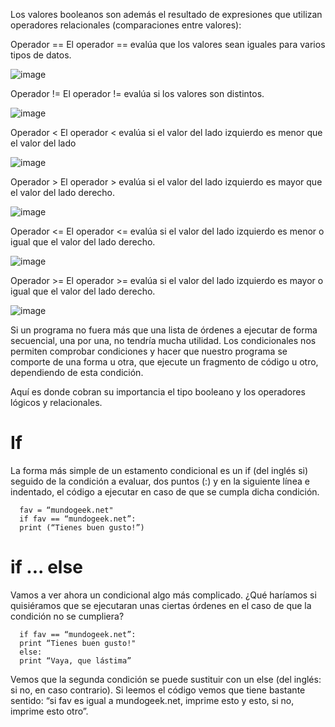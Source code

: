 Los valores booleanos son además el resultado de expresiones que utilizan operadores relacionales (comparaciones entre valores):

Operador ==
El operador == evalúa que los valores sean iguales para varios tipos de datos.

![image](https://user-images.githubusercontent.com/91554777/180248792-2cdff8f1-b21c-4772-a559-a48395f12b4e.png)

Operador !=
El operador != evalúa si los valores son distintos.

![image](https://user-images.githubusercontent.com/91554777/180248840-128c3d77-eb5b-4322-9523-2d70bd40ac22.png)

Operador <
El operador < evalúa si el valor del lado izquierdo es menor que el valor del lado

![image](https://user-images.githubusercontent.com/91554777/180248878-a1f14b5d-18a2-4611-b15b-878b783b32c3.png)

Operador >
El operador > evalúa si el valor del lado izquierdo es mayor que el valor del lado derecho.

![image](https://user-images.githubusercontent.com/91554777/180248961-95fb6351-7f8b-417d-bf08-b0508ff7d4ce.png)

Operador <=
El operador <= evalúa si el valor del lado izquierdo es menor o igual que el valor del lado derecho.

![image](https://user-images.githubusercontent.com/91554777/180249004-0c10b79a-e1fa-46ba-92d8-f8c2ef907d13.png)

Operador >= El operador >= evalúa si el valor del lado izquierdo es mayor o igual que el valor del lado derecho.

![image](https://user-images.githubusercontent.com/91554777/180249044-e56ad6b0-9359-4af9-bfbf-89a79adcee0b.png)

Si un programa no fuera más que una lista de órdenes a ejecutar de forma secuencial, una por una, no tendría mucha utilidad. Los condicionales nos permiten comprobar condiciones y hacer que nuestro programa se comporte de una forma u otra, que ejecute un fragmento de código u otro, dependiendo de esta condición.

Aquí es donde cobran su importancia el tipo booleano y los operadores lógicos y relacionales.

# If
La forma más simple de un estamento condicional es un if (del inglés si) seguido de la condición a evaluar, dos puntos (:) y en la siguiente línea e indentado, el código a ejecutar en caso de que se cumpla dicha condición.

      fav = “mundogeek.net"
      if fav == “mundogeek.net”:
      print (“Tienes buen gusto!”)
      
 # if ... else
      
Vamos a ver ahora un condicional algo más complicado. ¿Qué haríamos si quisiéramos que se ejecutaran unas ciertas órdenes en el caso de que la condición no se cumpliera?

      if fav == “mundogeek.net”:
      print “Tienes buen gusto!"
      else:
      print “Vaya, que lástima”
      
Vemos que la segunda condición se puede sustituir con un else (del inglés: si no, en caso contrario). Si leemos el código vemos que tiene bastante sentido: “si fav es igual a mundogeek.net, imprime esto y esto, si no, imprime esto otro”.
